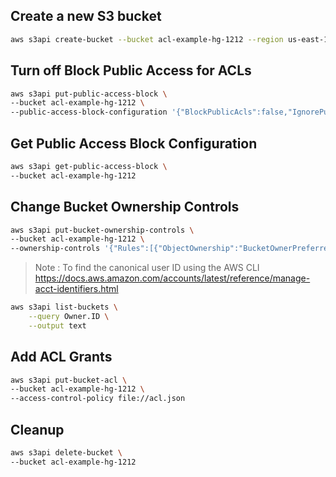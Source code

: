 ## Create a new S3 bucket

```sh
aws s3api create-bucket --bucket acl-example-hg-1212 --region us-east-1
```

## Turn off Block Public Access for ACLs

```sh
aws s3api put-public-access-block \
--bucket acl-example-hg-1212 \
--public-access-block-configuration '{"BlockPublicAcls":false,"IgnorePublicAcls":false,"BlockPublicPolicy":true,"RestrictPublicBuckets":true}'
```

## Get Public Access Block Configuration

```sh
aws s3api get-public-access-block \
--bucket acl-example-hg-1212
```

## Change Bucket Ownership Controls

```sh
aws s3api put-bucket-ownership-controls \
--bucket acl-example-hg-1212 \
--ownership-controls '{"Rules":[{"ObjectOwnership":"BucketOwnerPreferred"}]}'
```

> Note : To find the canonical user ID using the AWS CLI
> https://docs.aws.amazon.com/accounts/latest/reference/manage-acct-identifiers.html

```sh
aws s3api list-buckets \
    --query Owner.ID \
    --output text
```

## Add ACL Grants

```sh
aws s3api put-bucket-acl \
--bucket acl-example-hg-1212 \
--access-control-policy file://acl.json
```

## Cleanup

```sh
aws s3api delete-bucket \
--bucket acl-example-hg-1212
```
